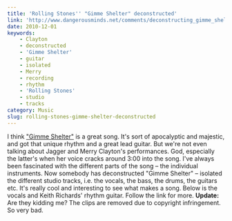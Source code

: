 ```yaml
---
title: 'Rolling Stones'' "Gimme Shelter" deconstructed'
link: 'http://www.dangerousminds.net/comments/deconstructing_gimme_shelter_listen/'
date: 2010-12-01
keywords:
    - Clayton
    - deconstructed
    - 'Gimme Shelter'
    - guitar
    - isolated
    - Merry
    - recording
    - rhythm
    - 'Rolling Stones'
    - studio
    - tracks
category: Music
slug: rolling-stones-gimme-shelter-deconstructed
---
```


I think ["Gimme Shelter"](http://open.spotify.com/track/1Rkx7ve9RqSuQ877R3X2HO "Spotify link") is a great song. It's sort of apocalyptic and majestic, and got that unique rhythm and a great lead guitar. But we're not even talking about Jagger and Merry Clayton's performances. God, especially the latter's when her voice cracks around 3:00 into the song. I've always been fascinated with the different parts of the song – the individual instruments. Now somebody has deconstructed "Gimme Shelter" – isolated the different studio tracks, i.e. the vocals, the bass, the drums, the guitars etc. It's really cool and interesting to see what makes a song. Below is the vocals and Keith Richards' rhythm guitar. Follow the link for more. **Update:** Are they kidding me? The clips are removed due to copyright infringement. So very bad.  
